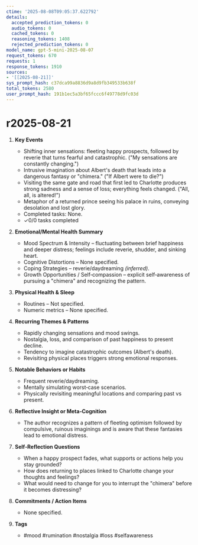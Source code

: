 ```yaml
---
ctime: '2025-08-08T09:05:37.622792'
details:
  accepted_prediction_tokens: 0
  audio_tokens: 0
  cached_tokens: 0
  reasoning_tokens: 1408
  rejected_prediction_tokens: 0
model_name: gpt-5-mini-2025-08-07
request_tokens: 670
requests: 1
response_tokens: 1910
sources:
- '[[2025-08-21]]'
sys_prompt_hash: c37dca99a8836d9a8d9fb349533b638f
total_tokens: 2580
user_prompt_hash: 191b1ec5a3bf65fccc6f49778d9fc03d
---
```

# r2025-08-21

1. **Key Events**
   - Shifting inner sensations: fleeting happy prospects, followed by reverie that turns fearful and catastrophic. ("My sensations are constantly changing.")
   - Intrusive imagination about Albert's death that leads into a dangerous fantasy or "chimera." ("If Albert were to die?")
   - Visiting the same gate and road that first led to Charlotte produces strong sadness and a sense of loss; everything feels changed. ("All, all, is altered!")
   - Metaphor of a returned prince seeing his palace in ruins, conveying desolation and lost glory.
   - Completed tasks: None.
   - ✓0/0 tasks completed

2. **Emotional/Mental Health Summary**
   - Mood Spectrum & Intensity – fluctuating between brief happiness and deeper distress; feelings include reverie, shudder, and sinking heart.
   - Cognitive Distortions – None specified.
   - Coping Strategies – reverie/daydreaming *(inferred)*.
   - Growth Opportunities / Self‑compassion – explicit self‑awareness of pursuing a "chimera" and recognizing the pattern.

3. **Physical Health & Sleep**
   - Routines – Not specified.
   - Numeric metrics – None specified.

4. **Recurring Themes & Patterns**
   - Rapidly changing sensations and mood swings.
   - Nostalgia, loss, and comparison of past happiness to present decline.
   - Tendency to imagine catastrophic outcomes (Albert's death).
   - Revisiting physical places triggers strong emotional responses.

5. **Notable Behaviors or Habits**
   - Frequent reverie/daydreaming.
   - Mentally simulating worst‑case scenarios.
   - Physically revisiting meaningful locations and comparing past vs present.

6. **Reflective Insight or Meta‑Cognition**
   - The author recognizes a pattern of fleeting optimism followed by compulsive, ruinous imaginings and is aware that these fantasies lead to emotional distress.

7. **Self‑Reflection Questions**
   - When a happy prospect fades, what supports or actions help you stay grounded?
   - How does returning to places linked to Charlotte change your thoughts and feelings?
   - What would need to change for you to interrupt the "chimera" before it becomes distressing?

8. **Commitments / Action Items**
   - None specified.

9. **Tags**
   - #mood #rumination #nostalgia #loss #selfawareness
